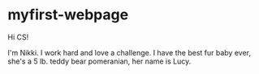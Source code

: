 # myfirst-webpage

Hi CS!

I'm Nikki. I work hard and love a challenge.
I have the best fur baby ever, she's a 5 lb. teddy bear pomeranian, her name is Lucy.
